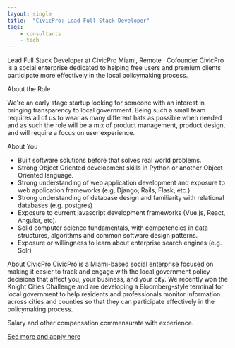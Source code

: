 ```yaml
---
layout: single
title:  "CivicPro: Lead Full Stack Developer"
tags: 
    - consultants
    - tech
---
```

Lead Full Stack Developer at CivicPro
Miami, Remote · Cofounder
CivicPro is a social enterprise dedicated to helping free users and premium clients participate more effectively in the local policymaking process.

About the Role

We're an early stage startup looking for someone with an interest in bringing transparency to local government. Being such a small team requires all of us to wear as many different hats as possible when needed and as such the role will be a mix of product management, product design, and will require a focus on user experience.

About You
- Built software solutions before that solves real world problems.
- Strong Object Oriented development skills in Python or another Object Oriented language.
- Strong understanding of web application development and exposure to web application frameworks (e.g, Django, Rails, Flask, etc.)
- Strong understanding of database design and familiarity with relational databases (e.g. postgres)
- Exposure to current javascript development frameworks (Vue.js, React, Angular, etc).
- Solid computer science fundamentals, with competencies in data structures, algorithms and common software design patterns.
- Exposure or willingness to learn about enterprise search engines (e.g. Solr)

About CivicPro
CivicPro is a Miami-based social enterprise focused on making it easier to track and engage with the local government policy decisions that affect you, your business, and your city. We recently won the Knight Cities Challenge and are developing a Bloomberg-style terminal for local government to help residents and professionals monitor information across cities and counties so that they can participate effectively in the policymaking process.

Salary and other compensation commensurate with experience.

[See more and apply here](https://angel.co/civicpro/jobs/341218-lead-full-stack-developer)
	
